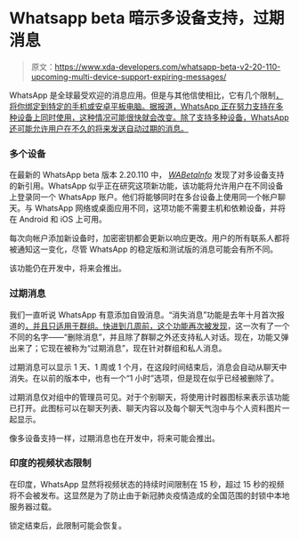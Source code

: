 # Whatsapp beta 暗示多设备支持，过期消息

> 原文：<https://www.xda-developers.com/whatsapp-beta-v2-20-110-upcoming-multi-device-support-expiring-messages/>

WhatsApp 是全球最受欢迎的消息应用。但是与其他信使相比，它有几个限制[，将你绑定到特定的手机或安卓平板电脑。据报道，WhatsApp 正在努力支持在多种设备上同时使用，这种情况可能很快就会改变。除了支持多种设备，WhatsApp 还可能允许用户在不久的将来发送自动过期的消息。](https://www.xda-developers.com/telegram-6-0-chat-folders/)

### 多个设备

在最新的 WhatsApp beta 版本 2.20.110 中， [*WABetaInfo*](https://wabetainfo.com/whatsapp-beta-for-android-2-20-110-whats-new/) 发现了对多设备支持的新引用。WhatsApp 似乎正在研究这项新功能，该功能将允许用户在不同设备上登录同一个 WhatsApp 账户。他们将能够同时在多台设备上使用同一个帐户聊天。与 WhatsApp 网络或桌面应用不同，这项功能不需要主机和依赖设备，并将在 Android 和 iOS 上可用。

每次向帐户添加新设备时，加密密钥都会更新以响应更改。用户的所有联系人都将被通知这一变化，尽管 WhatsApp 的稳定版和测试版的消息可能会有所不同。

该功能仍在开发中，将来会推出。

### 过期消息

我们一直听说 WhatsApp 有意添加自毁消息。“消失消息”功能是去年十月首次报道的[，并且只适用于群组。快进到几周前，这个功能再次被](https://wabetainfo.com/whatsapp-beta-for-android-2-19-275-whats-new/)[发现](https://wabetainfo.com/whatsapp-beta-for-android-2-20-83-and-2-20-84-whats-new/)，这一次有了一个不同的名字——“删除消息”，并且除了群聊之外还支持私人对话。现在，功能又弹出来了；它现在被称为“过期消息”，现在针对群组和私人消息。

过期消息可以显示 1 天、1 周或 1 个月，在这段时间结束后，消息会自动从聊天中消失。在以前的版本中，也有一个“1 小时”选项，但是现在似乎已经被删除了。

过期消息仅对组中的管理员可见。对于个别聊天，将使用计时器图标来表示该功能已打开。此图标可以在聊天列表、聊天内容以及每个聊天气泡中与个人资料图片一起显示。

像多设备支持一样，过期消息也在开发中，将来可能会推出。

### 印度的视频状态限制

在印度，WhatsApp 显然将视频状态的持续时间限制在 15 秒，超过 15 秒的视频将不会被发布。这显然是为了防止由于新冠肺炎疫情造成的全国范围的封锁中本地服务器过载。

锁定结束后，此限制可能会恢复。